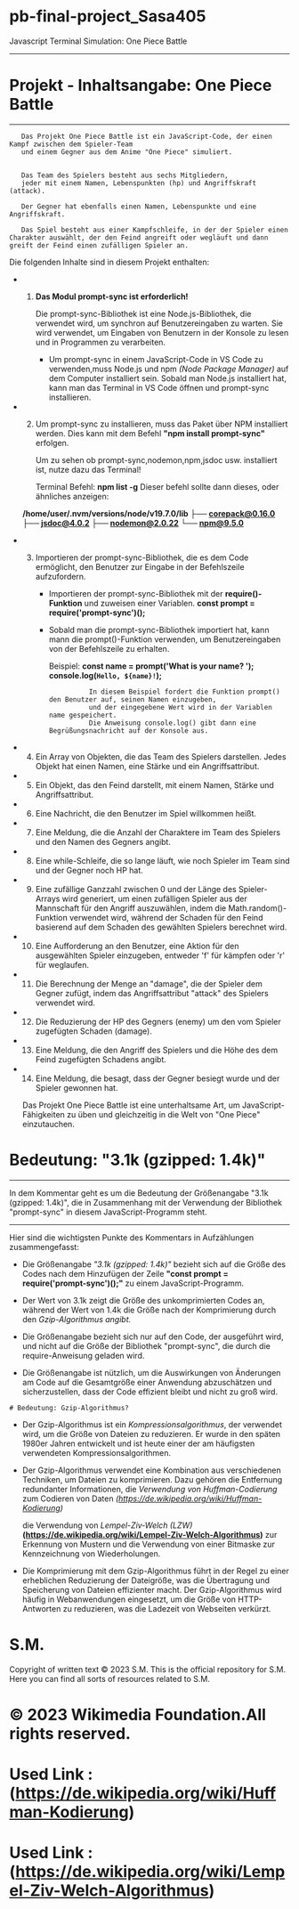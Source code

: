 # pb-final-project_Sasa405
Javascript Terminal Simulation:    One Piece Battle 




******************************************************************************************************************************

# Projekt - Inhaltsangabe: One Piece Battle

******************************************************************************************************************************

       Das Projekt One Piece Battle ist ein JavaScript-Code, der einen Kampf zwischen dem Spieler-Team 
       und einem Gegner aus dem Anime "One Piece" simuliert. 
       
       
       Das Team des Spielers besteht aus sechs Mitgliedern,
       jeder mit einem Namen, Lebenspunkten (hp) und Angriffskraft (attack). 
       
       Der Gegner hat ebenfalls einen Namen, Lebenspunkte und eine Angriffskraft. 
       
       Das Spiel besteht aus einer Kampfschleife, in der der Spieler einen Charakter auswählt, der den Feind angreift oder wegläuft und dann greift der Feind einen zufälligen Spieler an. 
       




Die folgenden Inhalte sind in diesem Projekt enthalten:


*  1. **Das Modul prompt-sync ist erforderlich!**

      Die prompt-sync-Bibliothek ist eine Node.js-Bibliothek, die verwendet wird, um synchron auf Benutzereingaben zu warten.
      Sie wird verwendet, um Eingaben von Benutzern in der Konsole zu lesen und in Programmen zu verarbeiten.
           
        * Um prompt-sync in einem JavaScript-Code in VS Code zu verwenden,muss Node.js und npm *(Node Package Manager)* 
          auf dem Computer installiert sein.
          Sobald man Node.js installiert hat, kann man das Terminal in VS Code öffnen und prompt-sync installieren.
    


*  2. Um prompt-sync zu installieren, muss das Paket über NPM installiert werden. Dies kann mit dem Befehl 
      **"npm install prompt-sync"** erfolgen.

      Um zu sehen ob prompt-sync,nodemon,npm,jsdoc usw. installiert ist, nutze dazu das Terminal!

      Terminal Befehl: **npm list -g**
      Dieser befehl sollte dann dieses, oder ähnliches anzeigen:

     **/home/user/.nvm/versions/node/v19.7.0/lib**
     **├── corepack@0.16.0**
     **├── jsdoc@4.0.2**
     **├── nodemon@2.0.22**
     **└── npm@9.5.0**


*  3. Importieren der prompt-sync-Bibliothek, die es dem Code ermöglicht, den Benutzer zur Eingabe in der Befehlszeile aufzufordern.

        * Importieren der prompt-sync-Bibliothek mit der **require()-Funktion** und zuweisen einer Variablen.
                                         **const prompt = require('prompt-sync')();**

        * Sobald man die prompt-sync-Bibliothek importiert hat, kann mann die prompt()-Funktion verwenden, 
          um Benutzereingaben von der Befehlszeile zu erhalten.

          Beispiel:     **const name = prompt('What is your name? ');**
                        **console.log(`Hello, ${name}!`);**
                    
                        In diesem Beispiel fordert die Funktion prompt() den Benutzer auf, seinen Namen einzugeben, 
                        und der eingegebene Wert wird in der Variablen name gespeichert. 
                        Die Anweisung console.log() gibt dann eine Begrüßungsnachricht auf der Konsole aus.



*  4. Ein Array von Objekten, die das Team des Spielers darstellen. Jedes Objekt hat einen Namen, 
      eine Stärke und ein Angriffsattribut.

*  5. Ein Objekt, das den Feind darstellt, mit einem Namen, Stärke und Angriffsattribut.

*  6. Eine Nachricht, die den Benutzer im Spiel willkommen heißt.

*  7. Eine Meldung, die die Anzahl der Charaktere im Team des Spielers und den Namen des Gegners angibt.

*  8. Eine while-Schleife, die so lange läuft, wie noch Spieler im Team sind und der Gegner noch HP hat.

*  9. Eine zufällige Ganzzahl zwischen 0 und der Länge des Spieler-Arrays wird generiert,
      um einen zufälligen Spieler aus der Mannschaft für den Angriff auszuwählen,
      indem die Math.random()-Funktion verwendet wird, während der Schaden für den Feind basierend auf dem Schaden des gewählten Spielers berechnet wird.

* 10. Eine Aufforderung an den Benutzer, eine Aktion für den ausgewählten Spieler einzugeben, entweder 'f' für kämpfen oder 
      'r' für weglaufen.

* 11. Die Berechnung der Menge an "damage", die der Spieler dem Gegner zufügt, indem das Angriffsattribut "attack" 
      des Spielers verwendet wird.

* 12. Die Reduzierung der HP des Gegners (enemy) um den vom Spieler zugefügten Schaden (damage).

* 13. Eine Meldung, die den Angriff des Spielers und die Höhe des dem Feind zugefügten Schadens angibt.

* 14. Eine Meldung, die besagt, dass der Gegner besiegt wurde und der Spieler gewonnen hat.






     Das Projekt One Piece Battle ist eine unterhaltsame Art, um JavaScript-Fähigkeiten zu üben und 
     gleichzeitig in die Welt von "One Piece" einzutauchen.









# Bedeutung:  "3.1k (gzipped: 1.4k)"  


*****************************************************************************************************************

In dem Kommentar geht es um die Bedeutung der Größenangabe "3.1k (gzipped: 1.4k)", 
die in Zusammenhang mit der Verwendung der Bibliothek "prompt-sync" in diesem JavaScript-Programm steht.


*****************************************************************************************************************


Hier sind die wichtigsten Punkte des Kommentars in Aufzählungen zusammengefasst:



*    Die Größenangabe *"3.1k (gzipped: 1.4k)"* bezieht sich auf die Größe des Codes nach dem Hinzufügen der Zeile 
     **"const prompt = require('prompt-sync')();"** zu einem JavaScript-Programm.

*    Der Wert von 3.1k zeigt die Größe des unkomprimierten Codes an, 
     während der Wert von 1.4k die Größe nach der Komprimierung durch den *Gzip-Algorithmus angibt.*

*    Die Größenangabe bezieht sich nur auf den Code, der ausgeführt wird, 
     und nicht auf die Größe der Bibliothek  "prompt-sync", die durch die require-Anweisung geladen wird.

*    Die Größenangabe ist nützlich, um die Auswirkungen von Änderungen am Code auf die Gesamtgröße einer Anwendung 
     abzuschätzen und sicherzustellen, dass der Code effizient bleibt und nicht zu groß wird.








    # Bedeutung: Gzip-Algorithmus?



*   Der Gzip-Algorithmus ist ein *Kompressionsalgorithmus*, der verwendet wird, um die Größe von Dateien zu reduzieren. 
    Er wurde in den späten 1980er Jahren entwickelt und ist heute einer der am häufigsten verwendeten Kompressionsalgorithmen.



*   Der Gzip-Algorithmus verwendet eine Kombination aus verschiedenen Techniken, um Dateien zu komprimieren. 
    Dazu gehören die Entfernung redundanter Informationen, die *Verwendung von Huffman-Codierung* zum Codieren von Daten 
    *(https://de.wikipedia.org/wiki/Huffman-Kodierung)*

    die Verwendung von *Lempel-Ziv-Welch (LZW)*   **(https://de.wikipedia.org/wiki/Lempel-Ziv-Welch-Algorithmus)**
    zur Erkennung von Mustern und die Verwendung von einer Bitmaske zur Kennzeichnung von Wiederholungen.



*   Die Komprimierung mit dem Gzip-Algorithmus führt in der Regel zu einer erheblichen Reduzierung der Dateigröße, 
    was die Übertragung und Speicherung von Dateien effizienter macht.
    Der Gzip-Algorithmus wird häufig in Webanwendungen eingesetzt, um die Größe von HTTP-Antworten zu reduzieren, 
    was die Ladezeit von Webseiten verkürzt.







# S.M.
Copyright of written text © 2023 S.M. 
This is the official repository for S.M. Here you can find all sorts of resources related to S.M. 














# © 2023 Wikimedia Foundation.All rights reserved.
# Used Link : (https://de.wikipedia.org/wiki/Huffman-Kodierung)
# Used Link : (https://de.wikipedia.org/wiki/Lempel-Ziv-Welch-Algorithmus)








    

    